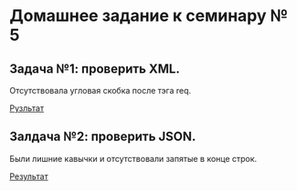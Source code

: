 # Домашнее задание к семинару № 5


## Задача №1: проверить XML. 
Отсутствовала угловая скобка после тэга req.

[Рузльтат](/Hw_5_Ex_1.xml)

## Залдача №2: проверить JSON. 
Были лишние кавычки и отсутствовали запятые в конце строк.

[Результат](/Hw_5_Ex_2.json)